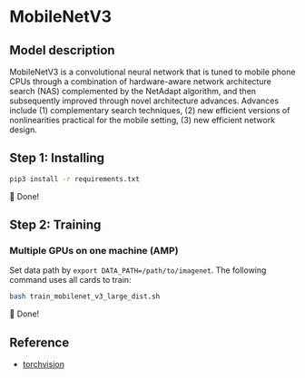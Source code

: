 # MobileNetV3

## Model description
MobileNetV3 is a convolutional neural network that is tuned to mobile phone CPUs through a combination of hardware-aware network architecture search (NAS) complemented by the NetAdapt algorithm, and then subsequently improved through novel architecture advances. Advances include (1) complementary search techniques, (2) new efficient versions of nonlinearities practical for the mobile setting, (3) new efficient network design.

## Step 1: Installing
```bash
pip3 install -r requirements.txt
```
:beers: Done!

## Step 2: Training
### Multiple GPUs on one machine (AMP)
Set data path by `export DATA_PATH=/path/to/imagenet`. The following command uses all cards to train:

```bash
bash train_mobilenet_v3_large_dist.sh
```

:beers: Done!


## Reference
- [torchvision](https://github.com/pytorch/vision/tree/main/references/classification#mobilenetv3-large--small)
